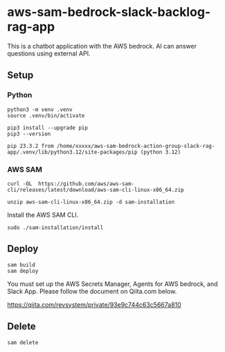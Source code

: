 # aws-sam-bedrock-slack-backlog-rag-app

This is a chatbot application with the  AWS bedrock. AI can answer questions using external API.

## Setup

### Python

```console
python3 -m venv .venv
source .venv/bin/activate
```

```console
pip3 install --upgrade pip
pip3 --version

pip 23.3.2 from /home/xxxxx/aws-sam-bedrock-action-group-slack-rag-app/.venv/lib/python3.12/site-packages/pip (python 3.12)
```

### AWS SAM

```console
curl -OL  https://github.com/aws/aws-sam-cli/releases/latest/download/aws-sam-cli-linux-x86_64.zip
```

```console
unzip aws-sam-cli-linux-x86_64.zip -d sam-installation
```

Install the AWS SAM CLI.

```console
sudo ./sam-installation/install
```

## Deploy

```console
sam build
sam deploy
```

You must set up the AWS Secrets Manager, Agents for AWS bedrock, and Slack App. Please follow the document on Qiita.com below.

https://qiita.com/revsystem/private/93e9c744c63c5667a810

## Delete

```console
sam delete
```
